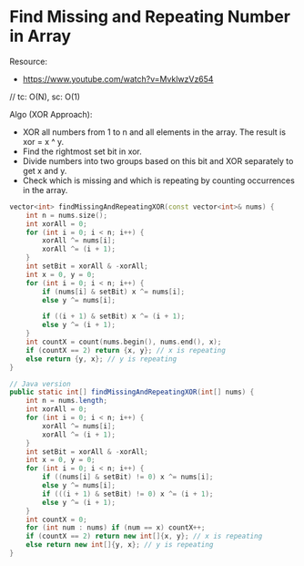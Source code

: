 # Find Missing and Repeating Number in Array

Resource:
- https://www.youtube.com/watch?v=MvklwzVz654

// tc: O(N), sc: O(1)

Algo (XOR Approach):
- XOR all numbers from 1 to n and all elements in the array. The result is xor = x ^ y.
- Find the rightmost set bit in xor.
- Divide numbers into two groups based on this bit and XOR separately to get x and y.
- Check which is missing and which is repeating by counting occurrences in the array.

```cpp
vector<int> findMissingAndRepeatingXOR(const vector<int>& nums) {
    int n = nums.size();
    int xorAll = 0;
    for (int i = 0; i < n; i++) {
        xorAll ^= nums[i];
        xorAll ^= (i + 1);
    }
    int setBit = xorAll & -xorAll;
    int x = 0, y = 0;
    for (int i = 0; i < n; i++) {
        if (nums[i] & setBit) x ^= nums[i];
        else y ^= nums[i];

        if ((i + 1) & setBit) x ^= (i + 1);
        else y ^= (i + 1);
    }
    int countX = count(nums.begin(), nums.end(), x);
    if (countX == 2) return {x, y}; // x is repeating
    else return {y, x}; // y is repeating
}
```

```java
// Java version
public static int[] findMissingAndRepeatingXOR(int[] nums) {
    int n = nums.length;
    int xorAll = 0;
    for (int i = 0; i < n; i++) {
        xorAll ^= nums[i];
        xorAll ^= (i + 1);
    }
    int setBit = xorAll & -xorAll;
    int x = 0, y = 0;
    for (int i = 0; i < n; i++) {
        if ((nums[i] & setBit) != 0) x ^= nums[i];
        else y ^= nums[i];
        if (((i + 1) & setBit) != 0) x ^= (i + 1);
        else y ^= (i + 1);
    }
    int countX = 0;
    for (int num : nums) if (num == x) countX++;
    if (countX == 2) return new int[]{x, y}; // x is repeating
    else return new int[]{y, x}; // y is repeating
}
```